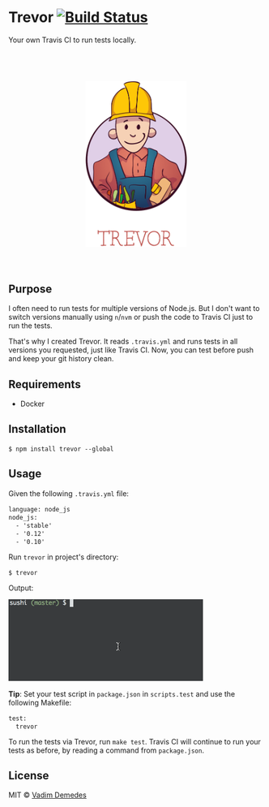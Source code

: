 # Trevor [![Build Status](https://travis-ci.org/vdemedes/trevor.svg?branch=master)](https://travis-ci.org/vdemedes/trevor)

Your own Travis CI to run tests locally.

<h1 align="center">
  <br>
  <img width="200" src="media/logo.png">
  <br>
  <br>
</h1>


## Purpose

I often need to run tests for multiple versions of Node.js.
But I don't want to switch versions manually using `n`/`nvm` or push the code to Travis CI just to run the tests.

That's why I created Trevor. It reads `.travis.yml` and runs tests in all versions you requested, just like Travis CI.
Now, you can test before push and keep your git history clean.


## Requirements

- Docker


## Installation

```
$ npm install trevor --global
```


## Usage

Given the following `.travis.yml` file:

```
language: node_js
node_js:
  - 'stable'
  - '0.12'
  - '0.10'
```

Run `trevor` in project's directory:

```
$ trevor
```

Output:

![](media/demo.gif)

**Tip**: Set your test script in `package.json` in `scripts.test` and use the following Makefile:

```
test:
  trevor
```

To run the tests via Trevor, run `make test`. Travis CI will continue to run your tests as before, by reading a command from `package.json`.


## License

MIT © [Vadim Demedes](https://github.com/vdemedes)
